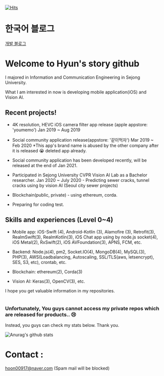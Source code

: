 [![Hits](https://hits.seeyoufarm.com/api/count/incr/badge.svg?url=https%3A%2F%2Fgithub.com%2Fhyunstory&count_bg=%2379C83D&title_bg=%23555555&icon=&icon_color=%23E7E7E7&title=hits&edge_flat=false)](https://hits.seeyoufarm.com)


# 한국어 블로그
[개발 블로그]





# Welcome to Hyun's story github

I majored in Information and Communication Engineering in Sejong University.

What I am interested in now is developing mobile application(iOS) and Vision AI.

## Recent projects!
 - 4K resolution, HEVC iOS camera filter app release (apple appstore: 'youmemo') Jan 2019 ~ Aug 2019
 
 - Social community application release(appstore: '같이먹자') Mar 2019 ~ Feb 2020
 *This app's brand name is abused by the other company after it is released :sob:
 deleted app already. 

 - Social community application has been developed recently, will be released at the end of Jan 2021.
 
 - Participated in Sejong University CVPR Vision AI Lab as a Bachelor researcher. Jan 2020 ~ July 2020 - Predicting sewer cracks, tunnel cracks using by vision AI (Seoul city sewer projects)
  
 - Blockchain(public, private) - using ethereum, corda.
 
 - Preparing for coding test.
 
 ## Skills and experiences (Level 0~4)
  * Mobile app: iOS-Swift (4), Android-Kotlin (3), Alamofire (3), Retrofit(3), RealmSwift(3), RealmKotlin(3), iOS Chat app using by node.js socket(4), iOS Metal(2), RxSwift(2), iOS AVFoundation(3), APNS, FCM, etc.
  
  * Backend: Node.js(4), pm2, Socket.IO(4), MongoDB(4), MySQL(3), PHP(3), AWS(Loadbalancing, Autoscaling, SSL/TLS(aws, letsencrypt), SES, S3, etc), crontab, etc.
  
  * Blockchain: ethereum(2), Corda(3)
  
  * Vision AI: Keras(3), OpenCV(3), etc.
  




I hope you get valuable information in my repositories.
#

### Unfortunately, You guys cannot access my private repos which are released for products.. :cry:
Instead, you guys can check my stats below. Thank you.

![Anurag's github stats](https://github-readme-stats.vercel.app/api?username=hyunstory&count_private=true&show_icons=true)





# Contact : 
hoon00917@naver.com
(Spam mail will be blocked)







[개발 블로그]: <https://rolypolytoy.tistory.com/>




